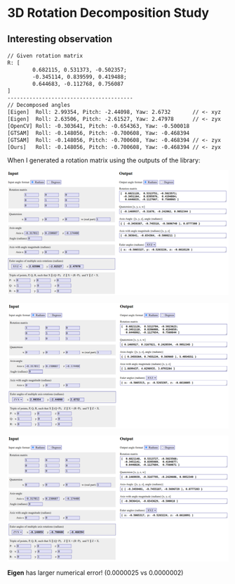 # 3D Rotation Decomposition Study


## Interesting observation

```
// Given rotation matrix
R: [
        0.682115, 0.531373, -0.502357;
        -0.345114, 0.839599, 0.419488;
        0.644683, -0.112768, 0.756087
]
----------------------------------------
// Decomposed angles
[Eigen]  Roll: 2.99354, Pitch: -2.44098, Yaw: 2.6732       // <- xyz
[Eigen]  Roll: 2.63506, Pitch: -2.61527, Yaw: 2.47978      // <- zyx
[OpenCV] Roll: -0.303641, Pitch: -0.654363, Yaw: -0.500018
[GTSAM]  Roll: -0.148056, Pitch: -0.700608, Yaw: -0.468394
[GTSAM]  Roll: -0.148056, Pitch: -0.700608, Yaw: -0.468394 // <- zyx
[Ours]   Roll: -0.148056, Pitch: -0.700608, Yaw: -0.468394 // <- zyx
```

When I generated a rotation matrix using the outputs of the library:

![a](materials/rotation_eigen_xyz.png)

![b](materials/rotation_eigen_zyx.png)

![c](materials/rotation_ours_zyx.png)

**Eigen** has larger numerical error! (0.0000025 vs 0.0000002)
